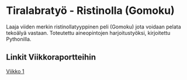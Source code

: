 # Tiralabratyö - Ristinolla (Gomoku)

Laaja viiden merkin ristinollatyyppinen peli (Gomoku) jota voidaan pelata tekoälyä vastaan. Toteutettu aineopintojen harjoitustyöksi, kirjoitettu Pythonilla.

## Linkit Viikkoraportteihin

[Viikko 1](dokumentaatio/viikko1.md)

